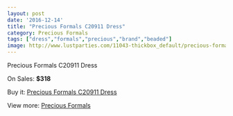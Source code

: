 ```yaml
---
layout: post
date: '2016-12-14'
title: "Precious Formals C20911 Dress"
category: Precious Formals
tags: ["dress","formals","precious","brand","beaded"]
image: http://www.lustparties.com/11043-thickbox_default/precious-formals-c20911-dress.jpg
---
```

Precious Formals C20911 Dress

On Sales: **$318**
<a href="https://www.lustparties.com/en/precious-formals/3914-precious-formals-c20911-dress.html"><amp-img layout="responsive" width="600" height="600" src="//www.lustparties.com/11043-thickbox_default/precious-formals-c20911-dress.jpg" alt="Precious Formals C20911 Dress 0" /></a>

Buy it: [Precious Formals C20911 Dress](https://www.lustparties.com/en/precious-formals/3914-precious-formals-c20911-dress.html "Precious Formals C20911 Dress")

View more: [Precious Formals](https://www.lustparties.com/en/18-precious-formals "Precious Formals")